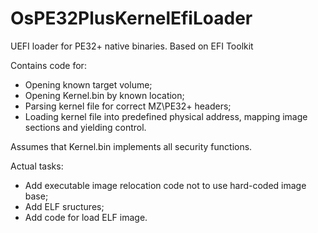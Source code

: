 # OsPE32PlusKernelEfiLoader
UEFI loader for PE32+ native binaries. Based on EFI Toolkit

Contains code for:
- Opening known target volume;
- Opening Kernel.bin by known location;
- Parsing kernel file for correct MZ\PE32+ headers;
- Loading kernel file into predefined physical address, mapping image sections and yielding control.

Assumes that Kernel.bin implements all security functions.

Actual tasks:
- Add executable image relocation code not to use hard-coded image base;
- Add ELF sructures;
- Add code for load ELF image.
